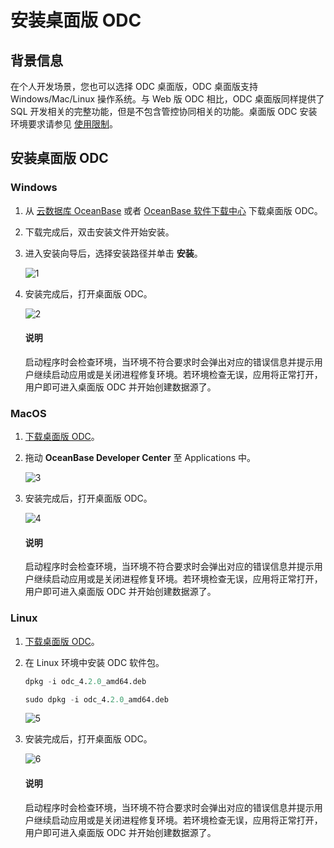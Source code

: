 # 安装桌面版 ODC

## 背景信息

在个人开发场景，您也可以选择 ODC 桌面版，ODC 桌面版支持 Windows/Mac/Linux 操作系统。与 Web 版 ODC 相比，ODC 桌面版同样提供了 SQL 开发相关的完整功能，但是不包含管控协同相关的功能。桌面版 ODC 安装环境要求请参见 [使用限制](../../200.odc-overview/500.product-limits.md)。

## 安装桌面版 ODC

### Windows

1. 从 [云数据库 OceanBase](https://help.aliyun.com/document_detail/212816.html?spm=a2c4g.211469.0.0.674522f85TO4Hs) 或者 [OceanBase 软件下载中心](https://www.oceanbase.com/softwarecenter) 下载桌面版 ODC。

2. 下载完成后，双击安装文件开始安装。

3. 进入安装向导后，选择安装路径并单击 **安装**。 

   ![1](https://obbusiness-private.oss-cn-shanghai.aliyuncs.com/doc/img/odc/420/quickstart/clientodc/install/1.png)

4. 安装完成后，打开桌面版 ODC。

   ![2](https://obbusiness-private.oss-cn-shanghai.aliyuncs.com/doc/img/odc/420/quickstart/clientodc/install/2.2.png)
   
   <main id="notice" type='explain'>
     <h4>说明</h4>
     <p>启动程序时会检查环境，当环境不符合要求时会弹出对应的错误信息并提示用户继续启动应用或是关闭进程修复环境。若环境检查无误，应用将正常打开，用户即可进入桌面版 ODC 并开始创建数据源了。</p>
   </main> 

### MacOS

1. [下载桌面版 ODC](https://help.aliyun.com/document_detail/212816.html?spm=a2c4g.211469.0.0.674522f85TO4Hs)。

2. 拖动 **OceanBase Developer Center** 至 Applications 中。

   ![3](https://obbusiness-private.oss-cn-shanghai.aliyuncs.com/doc/img/odc/420/quickstart/clientodc/install/3.0.png)

3. 安装完成后，打开桌面版 ODC。

   ![4](https://obbusiness-private.oss-cn-shanghai.aliyuncs.com/doc/img/odc/420/quickstart/clientodc/install/2.2.png)

   <main id="notice" type='explain'>
     <h4>说明</h4>
     <p>启动程序时会检查环境，当环境不符合要求时会弹出对应的错误信息并提示用户继续启动应用或是关闭进程修复环境。若环境检查无误，应用将正常打开，用户即可进入桌面版 ODC 并开始创建数据源了。</p>
   </main> 

### Linux

1. [下载桌面版 ODC](https://help.aliyun.com/document_detail/212816.html?spm=a2c4g.211469.0.0.674522f85TO4Hs)。

2. 在 Linux 环境中安装 ODC 软件包。

   ```sql
   dpkg -i odc_4.2.0_amd64.deb

   sudo dpkg -i odc_4.2.0_amd64.deb
   ```

   ![5](https://obbusiness-private.oss-cn-shanghai.aliyuncs.com/doc/img/odc/420/quickstart/clientodc/install/4.png)

3. 安装完成后，打开桌面版 ODC。

   ![6](https://obbusiness-private.oss-cn-shanghai.aliyuncs.com/doc/img/odc/420/quickstart/clientodc/install/5.png)

   <main id="notice" type='explain'>
     <h4>说明</h4>
     <p>启动程序时会检查环境，当环境不符合要求时会弹出对应的错误信息并提示用户继续启动应用或是关闭进程修复环境。若环境检查无误，应用将正常打开，用户即可进入桌面版 ODC 并开始创建数据源了。</p>
   </main> 